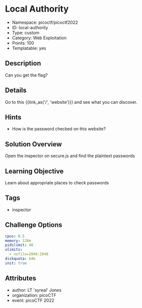 # Local Authority

- Namespace: picoctf/picoctf2022
- ID: local-authority
- Type: custom
- Category: Web Exploitation
- Points: 100
- Templatable: yes

## Description

Can you get the flag?

## Details
Go to this {{link_as('/', 'website')}} and see what you can discover.

## Hints
- How is the password checked on this website?

## Solution Overview

Open the inspector on secure.js and find the plaintext passwords

## Learning Objective

Learn about appropriate places to check passwords

## Tags
- inspector

## Challenge Options

```yaml
cpus: 0.5
memory: 128m
pidslimit: 40
ulimits:
  - nofile=2048:2048
diskquota: 64m
init: true
```

## Attributes

- author: LT 'syreal' Jones
- organization: picoCTF
- event: picoCTF 2022
